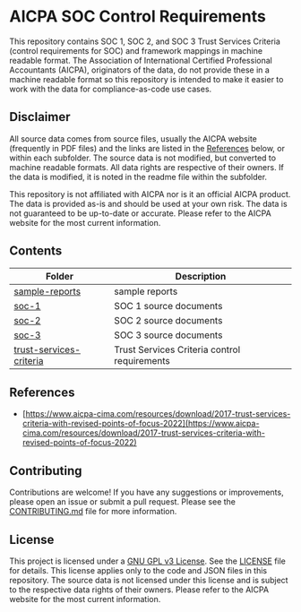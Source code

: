 # AICPA SOC Control Requirements

This repository contains SOC 1, SOC 2, and SOC 3 Trust Services Criteria (control requirements for SOC) and framework mappings in machine readable format. The Association of International Certified Professional Accountants (AICPA), originators of the data, do not provide these in a machine readable format so this repository is intended to make it easier to work with the data for compliance-as-code use cases.

## Disclaimer

All source data comes from source files, usually the AICPA website (frequently in PDF files) and the links are listed in the [References](#references) below, or within each subfolder. The source data is not modified, but converted to machine readable formats. All data rights are respective of their owners. If the data is modified, it is noted in the readme file within the subfolder.

This repository is not affiliated with AICPA nor is it an official AICPA product. The data is provided as-is and should be used at your own risk. The data is not guaranteed to be up-to-date or accurate. Please refer to the AICPA website for the most current information.

## Contents

| Folder                                               | Description                                  |
| ---------------------------------------------------- | -------------------------------------------- |
| [sample-reports](./sample-reports/)                  | sample reports                               |
| [soc-1](./soc-1)                                     | SOC 1 source documents                       |
| [soc-2](./soc-2)                                     | SOC 2 source documents                       |
| [soc-3](./soc-3)                                     | SOC 3 source documents                       |
| [trust-services-criteria](./trust-services-criteria) | Trust Services Criteria control requirements |

## References

- [https://www.aicpa-cima.com/resources/download/2017-trust-services-criteria-with-revised-points-of-focus-2022](https://www.aicpa-cima.com/resources/download/2017-trust-services-criteria-with-revised-points-of-focus-2022)

## Contributing

Contributions are welcome! If you have any suggestions or improvements, please open an issue or submit a pull request. Please see the [CONTRIBUTING.md](./CONTRIBUTING.md) file for more information.

## License

This project is licensed under a [GNU GPL v3 License](https://choosealicense.com/licenses/gpl-3.0/). See the [LICENSE](./LICENSE) file for details. This license applies only to the code and JSON files in this repository. The source data is not licensed under this license and is subject to the respective data rights of their owners. Please refer to the AICPA website for the most current information.
